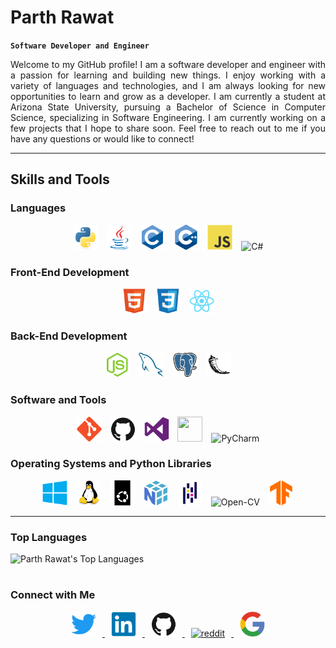# Parth Rawat

**`Software Developer and Engineer`**

<p align="justify">
Welcome to my GitHub profile! I am a software developer and engineer with a passion for learning and building new things. I enjoy working with a variety of languages and technologies, and I am always looking for new opportunities to learn and grow as a developer. I am currently a student at Arizona State University, pursuing a Bachelor of Science in Computer Science, specializing in Software Engineering. I am currently working on a few projects that I hope to share soon. Feel free to reach out to me if you have any questions or would like to connect!
</p>

---

## Skills and Tools

### Languages
<p align="center">
  <img src="https://raw.githubusercontent.com/devicons/devicon/master/icons/python/python-original.svg" alt="python" width="40" height="40" style="margin: 0 5px"/>
  <img src="https://raw.githubusercontent.com/devicons/devicon/master/icons/java/java-original.svg" alt="java" width="40" height="40" style="margin: 0 5px"/>
  <img src="https://raw.githubusercontent.com/devicons/devicon/master/icons/c/c-original.svg" alt="c" width="40" height="40" style="margin: 0 5px"/>
  <img src="https://raw.githubusercontent.com/devicons/devicon/master/icons/cplusplus/cplusplus-original.svg" alt="c++" width="40" height="40" style="margin: 0 5px"/>
  <img src="https://raw.githubusercontent.com/devicons/devicon/master/icons/javascript/javascript-original.svg" alt="javascript" width="40" height="40" style="margin: 0 5px"/>
  <img src="https://cdn.jsdelivr.net/gh/devicons/devicon/icons/csharp/csharp-original.svg" alt="C#" width="40" height="40" style="margin: 0 5px"/>
</p>

### Front-End Development
<p align="center">
  <img src="https://raw.githubusercontent.com/devicons/devicon/master/icons/html5/html5-original.svg" alt="html5" width="40" height="40" style="margin: 0 5px"/>
  <img src="https://raw.githubusercontent.com/devicons/devicon/master/icons/css3/css3-original.svg" alt="css3" width="40" height="40" style="margin: 0 5px"/>
  <img src="https://raw.githubusercontent.com/devicons/devicon/master/icons/react/react-original.svg" alt="react" width="40" height="40" style="margin: 0 5px"/>
</p>

### Back-End Development
<p align="center">
  <img src="https://raw.githubusercontent.com/devicons/devicon/master/icons/nodejs/nodejs-original.svg" alt="nodejs" width="40" height="40" style="margin: 0 5px"/>
  <img src="https://raw.githubusercontent.com/devicons/devicon/master/icons/mysql/mysql-original.svg" alt="mysql" width="40" height="40" style="margin: 0 5px"/>
  <img src="https://raw.githubusercontent.com/devicons/devicon/master/icons/postgresql/postgresql-original.svg" alt="postgresql" width="40" height="40" style="margin: 0 5px"/>
  <img src="https://raw.githubusercontent.com/devicons/devicon/master/icons/flask/flask-original.svg" alt="Flask" width="40" height="40" style="margin: 0 5px"/>
</p>

### Software and Tools
<p align="center">
  <img src="https://raw.githubusercontent.com/devicons/devicon/master/icons/git/git-original.svg" alt="git" width="40" height="40" style="margin: 0 5px"/>
  <img src="https://raw.githubusercontent.com/devicons/devicon/master/icons/github/github-original.svg" alt="github" width="40" height="40" style="margin: 0 5px"/>
  <img src="https://raw.githubusercontent.com/devicons/devicon/master/icons/visualstudio/visualstudio-plain.svg" alt="visual studio" width="40" height="40" style="margin: 0 5px"/>
  <img src="https://cdn.jsdelivr.net/gh/devicons/devicon/icons/vscode/vscode-original.svg" width="40" height="40" style="margin: 0 5px"/>
  <img src="https://cdn.jsdelivr.net/gh/devicons/devicon/icons/pycharm/pycharm-original.svg" alt="PyCharm" width="40" height="40" style="margin: 0 5px"/>
</p>

### Operating Systems and Python Libraries
<p align="center">
  <img src="https://raw.githubusercontent.com/devicons/devicon/master/icons/windows8/windows8-original.svg" alt="windows" width="40" height="40" style="margin: 0 5px"/>
  <img src="https://raw.githubusercontent.com/devicons/devicon/master/icons/linux/linux-original.svg" alt="linux" width="40" height="40" style="margin: 0 5px"/>
  <img src="https://raw.githubusercontent.com/devicons/devicon/master/icons/ubuntu/ubuntu-plain.svg" alt="ubuntu" width="40" height="40" style="margin: 0 5px"/>
  <img src="https://raw.githubusercontent.com/devicons/devicon/master/icons/numpy/numpy-original.svg" alt="numpy" width="40" height="40" style="margin: 0 5px"/>
  <img src="https://raw.githubusercontent.com/devicons/devicon/master/icons/pandas/pandas-original.svg" alt="pandas" width="40" height="40" style="margin: 0 5px"/>
  <img src="https://cdn.jsdelivr.net/gh/devicons/devicon/icons/opencv/opencv-original-wordmark.svg" alt="Open-CV" width="40" height="40" style="margin: 0 5px"/>
  <img src="https://raw.githubusercontent.com/devicons/devicon/master/icons/tensorflow/tensorflow-original.svg" alt="tensorflow" width="40" height="40" style="margin: 0 5px"/>
</p>


---

<!-- ### GitHub Stats

<p align="left">
  <img src="https://github-readme-stats.vercel.app/api?username=Sidrawat11&show_icons=false&theme=radical" alt="Parth Rawat's GitHub Stats" /> -->

### Top Languages

<p align="left">
  <img src="https://github-readme-stats.vercel.app/api/top-langs/?username=Sidrawat11&layout=compact&theme=radical" alt="Parth Rawat's Top Languages" />

#

### Connect with Me

<p align="center" style="text-align: center;">
  <a href="https://twitter.com/sidraw1611" target="_blank">
    <img src="https://raw.githubusercontent.com/devicons/devicon/master/icons/twitter/twitter-original.svg" alt="twitter" width="40" height="40" style="margin: 0 10px"/>
  </a>
  <a href="https://www.linkedin.com/in/prawat7" target="_blank">
    <img src="https://raw.githubusercontent.com/devicons/devicon/master/icons/linkedin/linkedin-original.svg" alt="linkedin" width="40" height="40" style="margin: 0 10px"/>
  </a>
  <a href="https://github.com/Sidrawat11" target="_blank">
    <img src="https://raw.githubusercontent.com/devicons/devicon/master/icons/github/github-original.svg" alt="github" width="40" height="40" style="margin: 0 10px"/>
  </a>
   <a href="https://www.reddit.com/user/SidRawat11" target="_blank">
    <img src="https://raw.githubusercontent.com/devicons/devicon/master/icons/reddit/reddit-original.svg" alt="reddit" width="40" height="40" style="margin: 0 10px"/>
  </a>
  <a href="mailto:paarthsrawat@gmail.com" target="_blank">
    <img src="https://raw.githubusercontent.com/devicons/devicon/master/icons/google/google-original.svg" alt="gmail" width="40" height="40" style="margin: 0 10px"/>
  </a>
</p>

